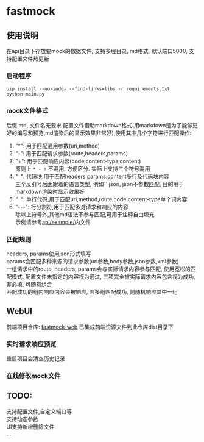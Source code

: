 # fastmock

## 使用说明
在api目录下存放要mock的数据文件, 支持多层目录, md格式, 默认端口5000, 支持配置文件热更新
### 启动程序
`pip install --no-index --find-links=libs -r requirements.txt`  
`python main.py`

### mock文件格式
后缀.md, 文件名无要求
配置文件借助markdown格式(用markdown是为了能够更好的编写和预览,md渲染后的显示效果非常好),使用其中几个字符进行匹配操作:
1. "*": 用于匹配通用参数(uri,method)
2. "-": 用于匹配请求参数(route,headers,params)
3. "+": 用于匹配响应内容(code,content-type,content)  
原则上 `* - +` 不混用, 方便区分. 实际上支持三个符号混用
4. "``` ```": 代码块,用于匹配headers,params,content多行及代码块内容  
三个反引号后面跟着的语言类型, 例如```json, json不参数匹配, 目的用于markdown渲染时显示效果好
5. "` `": 单行代码,用于匹配uri,method,route,code,content-type单个词内容
6. "---": 行分割符,用于匹配多对请求和响应的内容  
除以上符号外,其他md语法不参与匹配,可用于注释自由填充  
示例请参考[api/example/](api/example/)内文件

### 匹配规则
headers, params使用json形式填写  
params会匹配多种来源的请求参数(url参数,body参数,json参数,xml参数)  
一组请求中的route, headers, params会与实际请求内容参与匹配, 使用宽松的匹配模式, 配置文件未指定的内容视为通过, 三项完全被实际请求内容包含视为成功, 非必填, 可随意组合  
匹配成功的组内响应内容会被响应, 若多组匹配成功, 则随机响应其中一组

## WebUI
前端项目仓库: [fastmock-web](https://github.com/hangter-lt/fastmock-web) 已集成前端资源文件到此仓库dist目录下


### 实时请求响应预览
重启项目会清空历史记录

### 在线修改mock文件

## TODO:
支持配置文件,自定义端口等  
支持动态参数  
UI支持新增删除文件  
...
